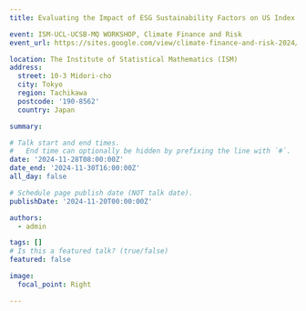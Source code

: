 ```yaml
---
title: Evaluating the Impact of ESG Sustainability Factors on US Index Returns 

event: ISM-UCL-UCSB-MQ WORKSHOP, Climate Finance and Risk
event_url: https://sites.google.com/view/climate-finance-and-risk-2024/home

location: The Institute of Statistical Mathematics (ISM)
address:
  street: 10-3 Midori-cho
  city: Tokyo
  region: Tachikawa
  postcode: '190-8562'
  country: Japan 

summary:

# Talk start and end times.
#   End time can optionally be hidden by prefixing the line with `#`.
date: '2024-11-28T08:00:00Z'
date_end: '2024-11-30T16:00:00Z'
all_day: false

# Schedule page publish date (NOT talk date).
publishDate: '2024-11-20T00:00:00Z'

authors:
  - admin

tags: []
# Is this a featured talk? (true/false)
featured: false

image:
  focal_point: Right

---
```

